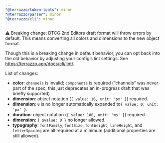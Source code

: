 ```yaml
---
"@terrazzo/token-tools": minor
"@terrazzo/parser": minor
"@terrazzo/cli": minor
---
```


⚠️ Breaking change; DTCG 2nd Editors draft format will throw errors by default. This means converting all colors and dimensions to the new object format.

Though this is a breaking change in default behavior, you can opt back into the old behavior by adjusting your config’s lint settings. See https://terrazzo.app/docs/cli/lint/.

List of changes:

- **color**: `channels` is invalid; `components` is required (“channels” was never part of the spec; this just deprecates an in-progress draft that was briefly supported)
- **dimension**: object notation (`{ value: 16, unit: 'px' }`) required.
- **dimension**: `0` is no longer automatically expanded to`{ value: 0, unit: 'px' }`.
- **duration**: object notation (`{ value: 100, unit: 'ms' }`) required.
- **dimension**: `{ $value: 0 }` no longer allowed.
- **typography**: `fontFamily`, `fontSize`, `fontWeight`, `lineHeight`, and `letterSpacing` are all required at a minimum (additional properties are still allowed).
